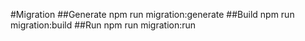 #Migration
##Generate
npm run migration:generate
##Build
npm run migration:build
##Run
npm run migration:run

